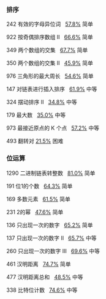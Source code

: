 ### 排序

242  有效的字母异位词     [57.8%](http://57.8%/)  简单  

922  按奇偶排序数组 II     [66.6%](http://66.6%/)  简单  

349  两个数组的交集     [67.7%](http://67.7%/)  简单  

350  两个数组的交集 II     [45.9%](http://45.9%/)  简单  

976  三角形的最大周长     [54.6%](http://54.6%/)  简单  

147  对链表进行插入排序     [61.9%](http://61.9%/)  中等 

324  摆动排序 II     [34.8%](http://34.8%/)  中等  

179  最大数     [35.0%](http://35.0%/)  中等  

973  最接近原点的 K 个点     [57.2%](http://57.2%/)  中等  

493  翻转对  [21.5%](http://21.5%/)  困难 

### 位运算

1290  二进制链表转整数     [81.0%](http://81.0%/)  简单  

191  位1的个数     [64.3%](http://64.3%/)  简单  

169  多数元素     [61.5%](http://61.5%/)  简单  

231  2的幂     [47.6%](http://47.6%/)  简单  

136  只出现一次的数字     [65.2%](http://65.2%/)  简单  

137  只出现一次的数字 II     [65.7%](http://65.7%/)  中等  

260  只出现一次的数字 III     [69.6%](http://69.6%/)  中等  

461  汉明距离     [74.7%](http://74.7%/)  简单  

477  汉明距离总和     [48.5%](http://48.5%/)  中等  

338  比特位计数     [74.6%](http://74.6%/)  中等 